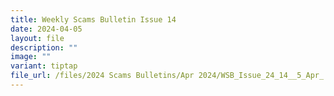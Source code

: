 ```yaml
---
title: Weekly Scams Bulletin Issue 14
date: 2024-04-05
layout: file
description: ""
image: ""
variant: tiptap
file_url: /files/2024 Scams Bulletins/Apr 2024/WSB_Issue_24_14__5_Apr_.pdf
---
```

